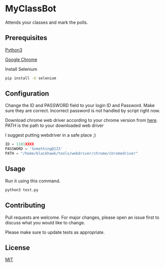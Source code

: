 # MyClassBot

Attends your classes and mark the polls.

## Prerequisites

[Python3](https://www.python.org/downloads/)

[Google Chrome](https://www.google.com/intl/en_in/chrome/)

Install Selenium
```bash
pip install -U selenium
```

## Configuration

Change the ID and PASSWORD field to your login ID and Password.
Make sure they are correct. 
Incorrect password is not handled by script right now.

Download chrome web driver according to your chrome version from [here](https://chromedriver.chromium.org/downloads).
PATH is the path to your downloaded web driver

I suggest putting webdriver in a safe place ;)

```python
ID = 1181XXXX 
PASSWORD = 'Something@123'
PATH = "/home/blackhawk/tools/webdriver/chrome/chromedriver"
```

## Usage

Run it using this command.

```bash
python3 test.py
```

## Contributing
Pull requests are welcome. For major changes, please open an issue first to discuss what you would like to change.

Please make sure to update tests as appropriate.

## License
[MIT](https://github.com/mayankbist45/MyClassBot/blob/master/LICENSE.md)
